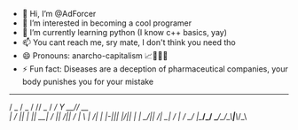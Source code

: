 - 👋 Hi, I’m @AdForcer
- 👀 I’m interested in becoming a cool programer
- 🌱 I’m currently learning python (I know c++ basics, yay)
- 📫 You cant reach me, sry mate, I don't think you need tho
- 😄 Pronouns: anarcho-capitalism 📈🤝🏴💛
- ⚡ Fun fact: Diseases are a deception of pharmaceutical companies, your body punishes you for your mistake
 ____  ____  _____ ____  ____  ____ _____ ____ 
/  _ \/  _ \/    //  _ \/  __\/   _Y  __//  __\
| / \|| | \||  __\| / \||  \/||  / |  \  |  \/|
| |-||| |_/|| |   | \_/||    /|  \_|  /_ |    /
\_/ \|\____/\_/   \____/\_/\_\\____|____\\_/\_\
                                               
                                                                              
                                                                              
